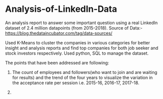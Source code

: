# Analysis-of-LinkedIn-Data
An analysis report to answer some important question using a real LinkedIn dataset of 2.4 million datapoints (from 2015-2018). Source of Data:- https://blog.thedataincubator.com/tag/data-sources/

Used K-Means to cluster the companies in various categories for better insight and analysis reports and find top
companies for both job seeker and stock investors respectively. Used python, SQL to manage the dataset.

The points that have been addressed are following:

1. The count of employees and followers(who want to join and are waiting for results) and the trend of the four years to visualize the variation in the acceptance  rate per session i.e. 2015-16, 2016-17, 2017-18.



2. 
